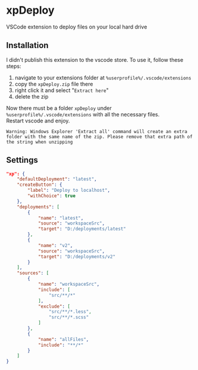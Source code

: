 # xpDeploy
VSCode extension to deploy files on your local hard drive

## Installation

I didn't publish this extension to the vscode store.
To use it, follow these steps:

1. navigate to your extensions folder at `%userprofile%/.vscode/extensions`
2. copy the `xpDeploy.zip` file there
3. right click it and select "`Extract here`"
4. delete the zip

Now there must be a folder `xpDeploy` under `%userprofile%/.vscode/extensions` with all the necessary files.
<br>
Restart vscode and enjoy.

```
Warning: Windows Explorer 'Extract all' command will create an extra folder with the same name of the zip. Please remove that extra path of the string when unzipping
```

## Settings
```json
"xp": {
    "defaultDeployment": "latest",
    "createButton": {
        "label": "Deploy to localhost",
        "withChoice": true
    },
    "deployments": [
        {
            "name": "latest",
            "source": "workspaceSrc",
            "target": "D:/deployments/latest"
        },
        {
            "name": "v2",
            "source": "workspaceSrc",
            "target": "D:/deployments/v2"
        }
    ],
    "sources": [
        {
            "name": "workspaceSrc",
            "include": [
                "src/**/*"
            ],
            "exclude": [
                "src/**/*.less",
                "src/**/*.scss"
            ]
        },
        {
            "name": "allFiles",
            "include": "**/*"
        }
    ]
}
```